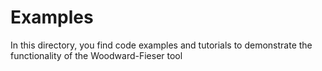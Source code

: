 # Examples

In this directory, you find code examples and tutorials to demonstrate the functionality of the Woodward-Fieser tool
